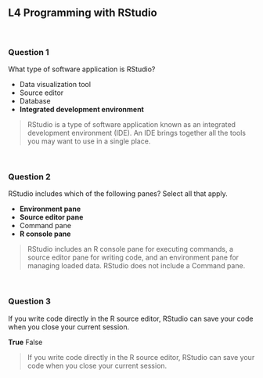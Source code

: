 ## L4 Programming with RStudio

&nbsp;

### Question 1

What type of software application is RStudio?

* Data visualization tool 
* Source editor 
* Database 
* **Integrated development environment**

> RStudio is a type of software application known as an integrated development environment (IDE). An IDE brings together all the tools you may want to use in a single place.

&nbsp;

### Question 2

RStudio includes which of the following panes? Select all that apply. 

* **Environment pane** 
* **Source editor pane**
* Command pane
* **R console pane**

> RStudio includes an R console pane for executing commands, a source editor pane for writing code, and an environment pane for managing loaded data. RStudio does not include a Command pane. 

&nbsp;

### Question 3

If you write code directly in the R source editor, RStudio can save your code when you close your current session.

**True**
False

> If you write code directly in the R source editor, RStudio can save your code when you close your current session. 
